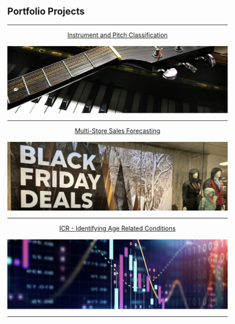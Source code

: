 ## Portfolio Projects

---

[<center>Instrument and Pitch Classification</center>](projects/music)
<br>
[<img src="images/guitar_piano_cropped.jpg?raw=true"/>](projects/music)

---
[<center>Multi-Store Sales Forecasting </center>](projects/sales-forcasting)
<br>
[<img src="images/black_friday_cropped.jpg?raw=true"/>](projects/black_friday)

---
[<center>ICR - Identifying Age Related Conditions</center>](projects/icr-predictions)
<br>
[<img src="images/stock_better_cropped.jpg?raw=true"/>](projects/reddit_sentiment)




---
<!-- Remove above link if you don't want to attibute -->
